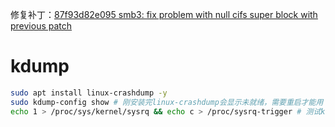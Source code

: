 修复补丁：[87f93d82e095 smb3: fix problem with null cifs super block with previous patch](https://lore.kernel.org/all/20230405135709.100174-1-ptyadav@amazon.de/)

# kdump

<!-- 内网kdump: http://172.20.185.177:8090/pages/viewpage.action?pageId=11043313 -->

```sh
sudo apt install linux-crashdump -y
sudo kdump-config show # 刚安装完linux-crashdump会显示未就绪，需要重启才能用
echo 1 > /proc/sys/kernel/sysrq && echo c > /proc/sysrq-trigger # 测试kdump
```